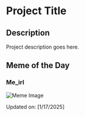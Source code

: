 # Project Title

## Description

Project description goes here.

## Meme of the Day

### Me_irl
![Meme Image](https://i.redd.it/u9kd2xymeyce1.png)

Updated on: [1/17/2025]